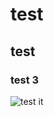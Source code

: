 # test

## test


### test 3

![test it](https://zktube.io/assets/0c1807734c2135476fc70ffc7350f46a.png)

